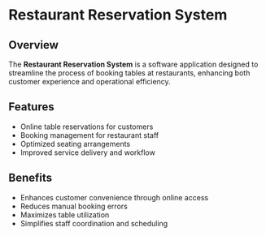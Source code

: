 
# Restaurant Reservation System

## Overview

The **Restaurant Reservation System** is a software application designed to streamline the process of booking tables at restaurants, enhancing both customer experience and operational efficiency.

## Features

- Online table reservations for customers
- Booking management for restaurant staff
- Optimized seating arrangements
- Improved service delivery and workflow

## Benefits

- Enhances customer convenience through online access
- Reduces manual booking errors
- Maximizes table utilization
- Simplifies staff coordination and scheduling
